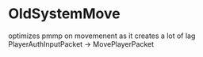 # OldSystemMove
 optimizes pmmp on movemenent as it creates a lot of lag PlayerAuthInputPacket -> MovePlayerPacket

